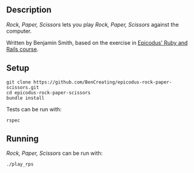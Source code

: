## Description

*Rock, Paper, Scissors* lets you play *Rock, Paper, Scissors* against the computer.

Written by Benjamin Smith, based on the exercise in [Epicodus' Ruby and Rails course](https://www.learnhowtoprogram.com/ruby-and-rails/test-driven-development-with-ruby/rock-paper-scissors-find-and-replace-palindromes#rock-paper-scissors).

## Setup

```
git clone https://github.com/BenCreating/epicodus-rock-paper-scissors.git
cd epicodus-rock-paper-scissors
bundle install
```

Tests can be run with:  

```
rspec
```

## Running

*Rock, Paper, Scissors* can be run with:  

```
./play_rps
```
